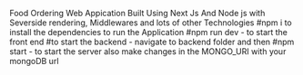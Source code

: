 Food Ordering Web Appication Built Using Next Js And Node js with Severside rendering, Middlewares and lots of other Technologies 
#npm i to install the dependencies 
to run the Application #npm run dev - to start the front end
#to start the backend - navigate to backend folder and then  #npm start - to start the server
also make changes in the MONGO_URI with your mongoDB url
